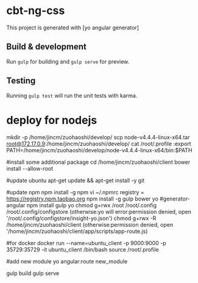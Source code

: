 # cbt-ng-css

This project is generated with [yo angular generator]

## Build & development

Run `gulp` for building and `gulp serve` for preview.

## Testing

Running `gulp test` will run the unit tests with karma.


# deploy for nodejs
mkdir -p /home/jincm/zuohaoshi/develop/
scp node-v4.4.4-linux-x64.tar root@172.17.0.9:/home/jincm/zuohaoshi/develop/
cat /root/.profile :export PATH=/home/jincm/zuohaoshi/develop/node-v4.4.4-linux-x64/bin:$PATH

#install some additional package
cd /home/jincm/zuohaoshi/client
bower install --allow-root 

#update ubuntu
apt-get update && apt-get install -y git

#update npm
npm install -g npm
vi ~/.npmrc
registry = https://registry.npm.taobao.org
npm install -g gulp bower yo  #generator-angular
npm install gulp yo
chmod g+rwx /root /root/.config /root/.config/configstore (otherwise:yo will error:permission denied, open '/root/.config/configstore/insight-yo.json')
chmod g+rwx -R /home/jincm/zuohaoshi/client     (otherwise:permission denied, open '/home/jincm/zuohaoshi/client/app/scripts/app-route.js)


#for docker
docker run --name=ubuntu_client -p 9000:9000 -p 35729:35729 -it ubuntu_client /bin/bash
source /root/.profile

#add new module
yo angular:route new_module

gulp build
gulp serve
